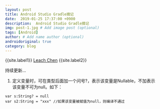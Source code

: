 ```yaml
---
layout: post
title: Android Studio Gradle摘记
date:  2019-01-25 17:37:00 +0900  
description:  Android Studio Gradle摘记
img: post-1.jpg # Add image post (optional)
tags: [Android]
author: # Add name author (optional)
androidoriginal: true
category: blog
---
```

{{site.label1}} <a href="https://github.com/leach-chen/leach-chen.github.io/" target="\_blank">Leach Chen</a> {{site.label2}}

持续更新...

1. 定义变量时，可在类型后面加一个问号?，表示该变量是Nullable，不加表示该变量不可为null。如下：

```
var s:String? = null
var s2:String = "xxx" //如果该变量被赋值为null，则编译不通过
```
